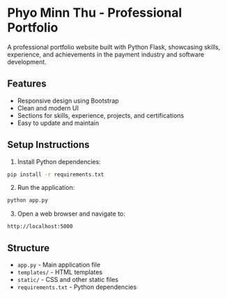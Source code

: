 # Phyo Minn Thu - Professional Portfolio

A professional portfolio website built with Python Flask, showcasing skills, experience, and achievements in the payment industry and software development.

## Features
- Responsive design using Bootstrap
- Clean and modern UI
- Sections for skills, experience, projects, and certifications
- Easy to update and maintain

## Setup Instructions

1. Install Python dependencies:
```bash
pip install -r requirements.txt
```

2. Run the application:
```bash
python app.py
```

3. Open a web browser and navigate to:
```
http://localhost:5000
```

## Structure
- `app.py` - Main application file
- `templates/` - HTML templates
- `static/` - CSS and other static files
- `requirements.txt` - Python dependencies
